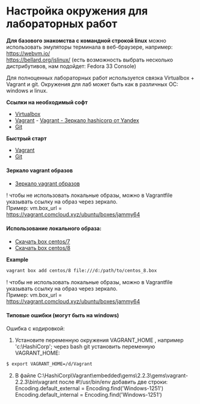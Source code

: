 # Настройка окружения для лабораторных работ

**Для базового знакомства с командной строкой linux** можно использовать эмуляторы терминала в веб-браузере, например:  
https://webvm.io/  
https://bellard.org/jslinux/ (есть возможность выбрать несколько дистрибутивов, нам подойдет: Fedora 33 Console)  

Для полноценных лабораторных работ используется связка Virtualbox + Vagrant и git. Окружения для лаб может быть как в различных ОС: windows и linux.

**Ссылки на необходимый софт**
* [Virtualbox](https://www.virtualbox.org/wiki/Downloads)
* [Vagrant](https://www.vagrantup.com/downloads) - [Vagrant - Зеркало hashicorp от Yandex](https://hashicorp-releases.yandexcloud.net/vagrant/)
* [Git](https://git-scm.com/download/)

**Быстрый старт**
* [Vagrant](https://learn.hashicorp.com/collections/vagrant/getting-started)
* [Git](https://githowto.com/ru) 

#### Зеркало vagrant образов
* [Зеркало vagrant образов](https://vagrant.comcloud.xyz/boxes/search)

! чтобы не использовать локальные образы, можно в Vagrantfile указывать ссылку на образ через зеркало.  
Пример: vm.box_url = https://vagrant.comcloud.xyz/ubuntu/boxes/jammy64  

 
#### Использование локального образа:
* [Скачать box centos/7](https://disk.yandex.ru/d/1s0pATFHjFWHdA)
* [Скачать box centos/8](https://disk.yandex.ru/d/Pgy_NwE-APPE3A)

**Example**
```bash
vagrant box add centos/8 file:///d:/path/to/centos_8.box
```

! чтобы не использовать локальные образы, можно в Vagrantfile указывать ссылку на образ через зеркало.  
Пример: vm.box_url = https://vagrant.comcloud.xyz/ubuntu/boxes/jammy64  


#### Типовые ошибки (могут быть на windows)
Ошибка с кодировкой:
1. Установите переменную окружения VAGRANT_HOME , например 'c:\HashiCorp';
через bash git установить переменную VAGRANT_HOME:  
```bash
$ export VAGRANT_HOME=/d/Vagrant
```
2. В файле C:\HashiCorp\Vagrant\embedded\gems\2.2.3\gems\vagrant-2.2.3\bin\vagrant после #!/usr/bin/env добавить две строки:
Encoding.default_external = Encoding.find('Windows-1251')
Encoding.default_internal = Encoding.find('Windows-1251')  
